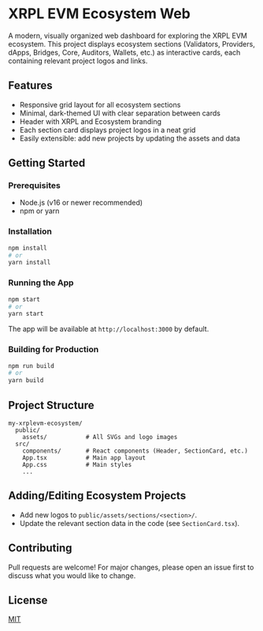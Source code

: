 # XRPL EVM Ecosystem Web

A modern, visually organized web dashboard for exploring the XRPL EVM ecosystem. This project displays ecosystem sections (Validators, Providers, dApps, Bridges, Core, Auditors, Wallets, etc.) as interactive cards, each containing relevant project logos and links.

## Features

-   Responsive grid layout for all ecosystem sections
-   Minimal, dark-themed UI with clear separation between cards
-   Header with XRPL and Ecosystem branding
-   Each section card displays project logos in a neat grid
-   Easily extensible: add new projects by updating the assets and data

## Getting Started

### Prerequisites

-   Node.js (v16 or newer recommended)
-   npm or yarn

### Installation

```bash
npm install
# or
yarn install
```

### Running the App

```bash
npm start
# or
yarn start
```

The app will be available at `http://localhost:3000` by default.

### Building for Production

```bash
npm run build
# or
yarn build
```

## Project Structure

```
my-xrplevm-ecosystem/
  public/
    assets/           # All SVGs and logo images
  src/
    components/       # React components (Header, SectionCard, etc.)
    App.tsx           # Main app layout
    App.css           # Main styles
    ...
```

## Adding/Editing Ecosystem Projects

-   Add new logos to `public/assets/sections/<section>/`.
-   Update the relevant section data in the code (see `SectionCard.tsx`).

## Contributing

Pull requests are welcome! For major changes, please open an issue first to discuss what you would like to change.

## License

[MIT](LICENSE)
